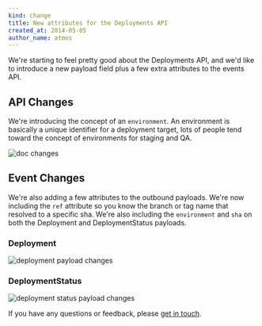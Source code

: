 ```yaml
---
kind: change
title: New attributes for the Deployments API
created_at: 2014-05-05
author_name: atmos
---
```


We're starting to feel pretty good about the Deployments API, and we'd like to introduce a new payload field plus a few extra attributes to the events API.

## API Changes

We're introducing the concept of an `environment`. An environment is basically a unique identifier for a deployment target, lots of people tend toward the concept of environments for staging and QA.

![doc changes](https://camo.githubusercontent.com/5d3367127c45fc914b8dd65f3df8483459895873/687474703a2f2f636c6f75646170702e61746d6f732e6f72672f696d6167652f336d343530493031305533762f696e7465726e616c2d646576656c6f7065722e6769746875622e636f6d253230323031342d30352d303425323031342d33362d3033253230323031342d30352d303425323031342d33362d30372e6a7067)

## Event Changes

We're also adding a few attributes to the outbound payloads. We're now including the `ref` attribute so you know the branch or tag name that resolved to a specific sha. We're also including the `environment` and `sha` on both the Deployment and DeploymentStatus payloads.

### Deployment

![deployment payload changes](https://camo.githubusercontent.com/f4484721e95e51000400983724795d8cc5723706/687474703a2f2f636c6f75646170702e61746d6f732e6f72672f696d6167652f336730343145316f3062336a2f6576656e7473253230323031342d30352d303425323031342d33382d3436253230323031342d30352d303425323031342d33382d34382e6a7067)

### DeploymentStatus

![deployment status payload changes](https://camo.githubusercontent.com/4b80ae3a3b1579f4faf62469d89f291b6a1539f2/687474703a2f2f636c6f75646170702e61746d6f732e6f72672f696d6167652f3370324234323164324130342f6576656e7473253230323031342d30352d303425323031342d33372d3139253230323031342d30352d303425323031342d33372d34352e6a7067)

If you have any questions or feedback, please [get in touch][contact].

[contact]: https://github.com/contact?form[subject]=Deployments+API
